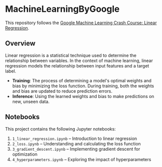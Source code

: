 # MachineLearningByGoogle

This repository follows the [Google Machine Learning Crash Course: Linear Regression](https://developers.google.com/machine-learning/crash-course/linear-regression).

## Overview

Linear regression is a statistical technique used to determine the relationship between variables. In the context of machine learning, linear regression models the relationship between input features and a target label.

- **Training**: The process of determining a model's optimal weights and bias by minimizing the loss function. During training, both the weights and bias are updated to reduce prediction errors.
- **Inference**: Using the learned weights and bias to make predictions on new, unseen data.

## Notebooks

This project contains the following Jupyter notebooks:
1. `1_linear_regression.ipynb` – Introduction to linear regression
2. `2_loss.ipynb` – Understanding and calculating the loss function
3. `3_gradient_descent.ipynb` – Implementing gradient descent for optimization
4. `4_hyperparameters.ipynb` – Exploring the impact of hyperparameters

